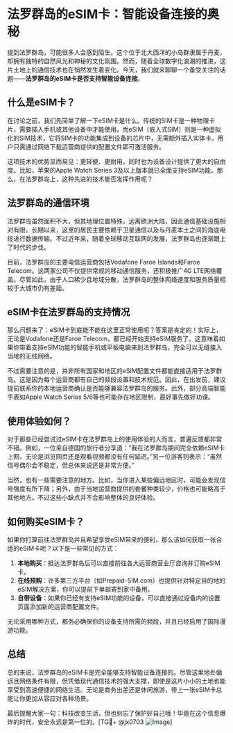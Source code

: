 # 法罗群岛的eSIM卡：智能设备连接的奥秘

提到法罗群岛，可能很多人会感到陌生。这个位于北大西洋的小岛群隶属于丹麦，却拥有独特的自然风光和神秘的文化氛围。然而，随着全球数字化浪潮的推进，这片土地上的通信技术也在悄然发生着变化。今天，我们就来聊聊一个备受关注的话题——**法罗群岛的eSIM卡是否支持智能设备连接**。

## 什么是eSIM卡？

在讨论之前，我们先简单了解一下eSIM卡是什么。传统的SIM卡是一种物理卡片，需要插入手机或其他设备中才能使用。而eSIM（嵌入式SIM）则是一种虚拟化的SIM技术，它将SIM卡的功能集成到设备的芯片中，无需额外插入实体卡。用户只需通过网络下载运营商提供的配置文件即可激活服务。

这项技术的优势显而易见：更轻便、更耐用，同时也为设备设计提供了更大的自由度。比如，苹果的Apple Watch Series 3及以上版本就已全面支持eSIM功能。那么，在法罗群岛上，这种先进的技术能否发挥作用呢？

## 法罗群岛的通信环境

法罗群岛虽然面积不大，但其地理位置特殊，远离欧洲大陆，因此通信基础设施相对有限。长期以来，这里的居民主要依赖于卫星通信以及与丹麦本土之间的海底电缆进行数据传输。不过近年来，随着全球移动互联网的发展，法罗群岛也逐渐跟上了时代的步伐。

目前，法罗群岛的主要电信运营商包括Vodafone Faroe Islands和Faroe Telecom。这两家公司不仅提供常规的移动通信服务，还积极推广4G LTE网络覆盖。尽管如此，由于人口稀少且地域分散，法罗群岛的整体网络速度和服务质量相较于大城市仍有差距。

## eSIM卡在法罗群岛的支持情况

那么问题来了：eSIM卡到底能不能在这里正常使用呢？答案是肯定的！实际上，无论是Vodafone还是Faroe Telecom，都已经开始支持eSIM服务了。这意味着如果你带着支持eSIM功能的智能手机或平板电脑来到法罗群岛，完全可以无缝接入当地的无线网络。

不过需要注意的是，并非所有国家和地区的eSIM配置文件都能直接适用于法罗群岛。这是因为每个运营商都有自己的频段设置和技术规范。因此，在出发前，建议提前联系你的本地运营商确认是否能够兼容法罗群岛的服务。此外，部分高端智能手表如Apple Watch Series 5/6等也可能存在地区限制，最好事先做好功课。

## 使用体验如何？

对于那些已经尝试过eSIM卡在法罗群岛上的使用体验的人而言，普遍反馈都非常不错。例如，一位来自德国的旅行者分享道：“我在法罗群岛期间完全依赖eSIM卡上网，无论是浏览网页还是观看视频都没有任何延迟。”另一位游客则表示：“虽然信号偶尔会不稳定，但总体来说还是非常方便。”

当然，也有一些需要注意的地方。比如，当你进入某些偏远地区时，可能会发现信号强度有所下降；另外，由于当地运营商提供的套餐种类较少，价格也可能略高于其他地方。不过这些小缺点并不会影响整体的良好体验。

## 如何购买eSIM卡？

如果你打算前往法罗群岛并且希望享受eSIM带来的便利，那么该如何获取一张合适的eSIM卡呢？以下是一些常见的方式：

1. **本地购买**：抵达法罗群岛后可以直接前往各大运营商营业厅咨询并订购eSIM卡。
2. **在线预购**：许多第三方平台（如Prepaid-SIM.com）也提供针对特定目的地的eSIM解决方案，你可以提前下单邮寄到家中备用。
3. **自带设备**：如果你已经有支持eSIM功能的设备，可以直接通过设备内的设置页面添加新的运营商配置文件。

无论采用哪种方式，都务必确保你的设备支持所需的频段，并且已经启用了国际漫游功能。

## 总结

总的来说，法罗群岛的eSIM卡是完全能够支持智能设备连接的。尽管这里地处偏远且网络条件有限，但凭借现代通信技术的强大支撑，即使是这片小小的土地也能享受到高速便捷的网络生活。无论是商务出差还是休闲旅游，带上一张eSIM卡总能让你更加从容应对各种场景。

最后提醒大家一句：科技改变生活，但也别忘了保护好自己哦！毕竟在这个信息爆炸的时代，安全永远是第一位的。[TG💪+ @jx0703 ![Image](https://github.com/user-attachments/assets/dbca1d08-cadb-493c-b0ec-ad6f7a83f270)]